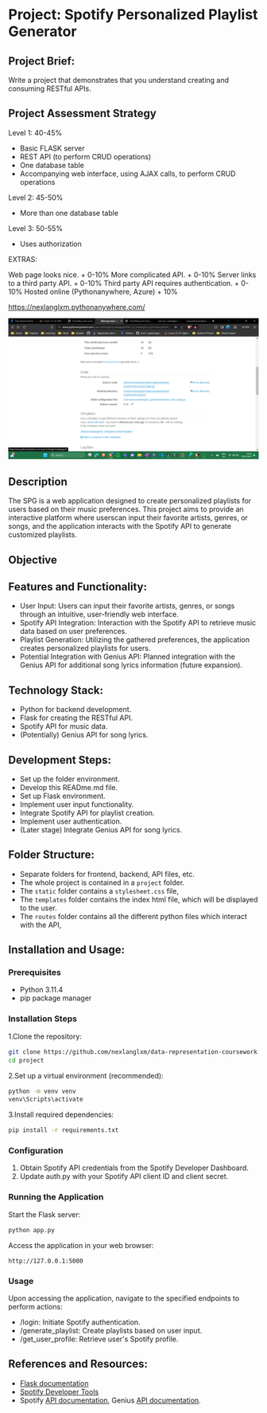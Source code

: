 # Project: Spotify Personalized Playlist Generator

## **Project Brief:**

Write a project that demonstrates that you understand creating and consuming RESTful APIs.

## Project Assessment Strategy

Level 1: 40-45%

- Basic FLASK server
- REST API (to perform CRUD operations)
- One database table
- Accompanying web interface, using AJAX calls, to perform CRUD operations

Level 2: 45-50%

- More than one database table

Level 3: 50-55%

- Uses authorization

EXTRAS:

Web page looks nice.                        + 0-10%
More complicated API.                       + 0-10%
Server links to a third party API.          + 0-10%
Third party API requires authentication.    + 0-10%
Hosted online (Pythonanywhere, Azure)       + 10%

<https://nexlanglxm.pythonanywhere.com/>

![current python anywhere](image.png)

## **Description**

The SPG is a web application designed to create personalized playlists for users based on their music preferences. This project aims to provide an interactive platform where userscan input their favorite artists, genres, or songs, and the application interacts with the Spotify API to generate customized playlists.

## **Objective**

## **Features and Functionality:**

- User Input: Users can input their favorite artists, genres, or songs through an intuitive, user-friendly web interface.
- Spotify API Integration: Interaction with the Spotify API to retrieve music data based on user preferences.
- Playlist Generation: Utilizing the gathered preferences, the application creates personalized playlists for users.
- Potential Integration with Genius API: Planned integration with the Genius API for additional song lyrics information (future expansion).

## **Technology Stack:**

- Python for backend development.
- Flask for creating the RESTful API.
- Spotify API for music data.
- (Potentially) Genius API for song lyrics.

## **Development Steps:**

- Set up the folder environment.
- Develop this READme.md file.
- Set up Flask environment.
- Implement user input functionality.
- Integrate Spotify API for playlist creation.
- Implement user authentication.
- (Later stage) Integrate Genius API for song lyrics.

## **Folder Structure:**

- Separate folders for frontend, backend, API files, etc.
- The whole project is contained in a `project` folder.
- The `static` folder contains a `stylesheet.css` file,
- The `templates` folder contains the index html file, which will be displayed to the user.
- The `routes` folder contains all the different python files which interact with the API,

## **Installation and Usage:**

### Prerequisites

- Python 3.11.4
- pip package manager

### Installation Steps

1.Clone the repository:

```bash
git clone https://github.com/nexlanglxm/data-representation-coursework.git
cd project
```

2.Set up a virtual environment (recommended):

```bash
python -m venv venv
venv\Scripts\activate
```

3.Install required dependencies:

```bash
pip install -r requirements.txt
```

### Configuration

1. Obtain Spotify API credentials from the Spotify Developer Dashboard.
2. Update auth.py with your Spotify API client ID and client secret.

### Running the Application

Start the Flask server:

```bash
python app.py
```

Access the application in your web browser:

```arduino
http://127.0.0.1:5000
```

### Usage

Upon accessing the application, navigate to the specified endpoints to perform actions:

- /login: Initiate Spotify authentication.
- /generate_playlist: Create playlists based on user input.
- /get_user_profile: Retrieve user's Spotify profile.

## **References and Resources:**

- [Flask documentation](https://github.com/pallets/flask/blob/3.0.x/docs/tutorial/static.rst)
- [Spotify Developer Tools](https://developer.spotify.com/)
- Spotify [API documentation](https://any-api.com/spotify_com/spotify_com/docs/API_Description), Genius [API documentation](https://rapidapi.com/Glavier/api/genius-song-lyrics1/).
